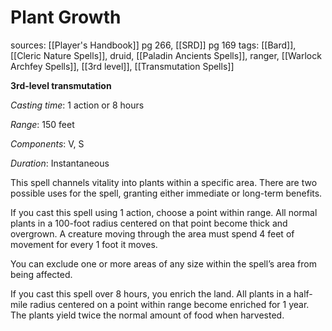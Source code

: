 # Plant Growth
sources: [[Player's Handbook]] pg 266, [[SRD]] pg 169
tags: [[Bard]], [[Cleric Nature Spells]], druid, [[Paladin Ancients Spells]], ranger, [[Warlock Archfey Spells]], [[3rd level]], [[Transmutation Spells]]

**3rd-level transmutation**

*Casting time*: 1 action or 8 hours

*Range*: 150 feet

*Components*: V, S

*Duration*: Instantaneous

This spell channels vitality into plants within a specific area. There are two possible uses for the spell, granting either immediate or long-term benefits.

If you cast this spell using 1 action, choose a point within range. All normal plants in a 100-foot radius centered on that point become thick and overgrown. A creature moving through the area must spend 4 feet of movement for every 1 foot it moves.

You can exclude one or more areas of any size within the spell’s area from being affected.

If you cast this spell over 8 hours, you enrich the land. All plants in a half-mile radius centered on a point within range become enriched for 1 year. The plants yield twice the normal amount of food when harvested.

